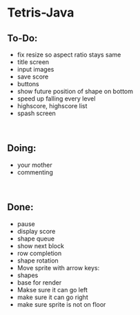# Tetris-Java

To-Do:
-
- fix resize so aspect ratio stays same
- title screen
- input images 
- save score 
- buttons
- show future position of shape on bottom
- speed up falling every level
- highscore, highscore list
- spash screen

<br>

Doing:
-
- your mother
- commenting



<br>

Done: 
-
- pause
- display score
- shape queue
- show next block
- row completion
- shape rotation
- Move sprite with arrow keys:
- shapes
- base for render
- Makse sure it can go left
- make sure it can go right
- make sure sprite is not on floor
